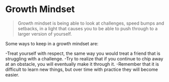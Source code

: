 # Growth Mindset

>Growth mindset is being able to look at challenges, speed bumps and setbacks, in a light that causes you to be able to push through to a larger version of yourself.

Some ways to keep in a growth mindset are:

-Treat yourself with respect, the same way you would treat a friend that is struggling with a challenge.
-Try to realize that if you continue to chip away at an obstacle, you will eventually make it through it.
-Remember that it is difficult to learn new things, but over time with practice they will become easier.
